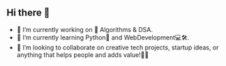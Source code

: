 ## Hi there 👋

- 🔭 I’m currently working on 🧩 Algorithms & DSA. 
- 🌱 I’m currently learning Python🐍 and WebDevelopment💻🛠️.
- 👯 I’m looking to collaborate on creative tech projects, startup ideas, or anything that helps people and adds value!📘💡
<!--
**1sarthak9/1sarthak9** is a ✨ _special_ ✨ repository because its `README.md` (this file) appears on your GitHub profile.

Here are some ideas to get you started:

- 🔭 I’m currently working on ...
- 🌱 I’m currently learning ...
- 👯 I’m looking to collaborate on ...
- 🤔 I’m looking for help with ...
- 💬 Ask me about ...
- 📫 How to reach me: ...
- 😄 Pronouns: ...
- ⚡ Fun fact: ...
-->
